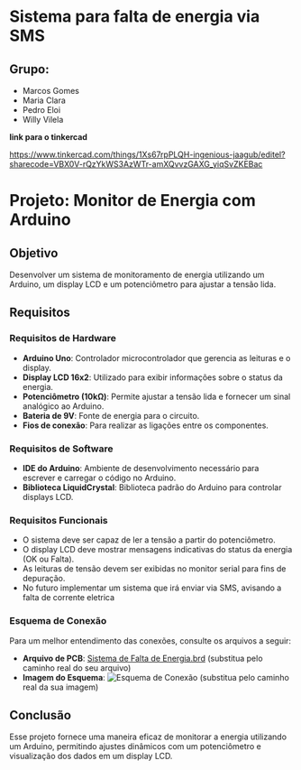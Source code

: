 <h1>Sistema para falta de energia via SMS</h1>

<h2>Grupo:</h2>
<ul>
  <li>Marcos Gomes</li>
  <li>Maria Clara</li>
  <li>Pedro Eloi</li>
  <li>Willy Vilela</li>
</ul>

<strong>link para o tinkercad</strong>

<a>https://www.tinkercad.com/things/1Xs67rpPLQH-ingenious-jaagub/editel?sharecode=VBX0V-rQzYkWS3AzWTr-amXQvvzGAXG_yiqSvZKEBac</a>

# Projeto: Monitor de Energia com Arduino

## Objetivo
Desenvolver um sistema de monitoramento de energia utilizando um Arduino, um display LCD e um potenciômetro para ajustar a tensão lida.

## Requisitos
### Requisitos de Hardware
- **Arduino Uno**: Controlador microcontrolador que gerencia as leituras e o display.
- **Display LCD 16x2**: Utilizado para exibir informações sobre o status da energia.
- **Potenciômetro (10kΩ)**: Permite ajustar a tensão lida e fornecer um sinal analógico ao Arduino.
- **Bateria de 9V**: Fonte de energia para o circuito.
- **Fios de conexão**: Para realizar as ligações entre os componentes.

### Requisitos de Software
- **IDE do Arduino**: Ambiente de desenvolvimento necessário para escrever e carregar o código no Arduino.
- **Biblioteca LiquidCrystal**: Biblioteca padrão do Arduino para controlar displays LCD.

### Requisitos Funcionais
- O sistema deve ser capaz de ler a tensão a partir do potenciômetro.
- O display LCD deve mostrar mensagens indicativas do status da energia (OK ou Falta).
- As leituras de tensão devem ser exibidas no monitor serial para fins de depuração.
- No futuro implementar um sistema que irá enviar via SMS, avisando a falta de corrente eletrica

### Esquema de Conexão
Para um melhor entendimento das conexões, consulte os arquivos a seguir:
- **Arquivo de PCB**: [Sistema de Falta de Energia.brd](path/to/Sistema_de_Falta_de_Energia.brd) (substitua pelo caminho real do seu arquivo)
- **Imagem do Esquema**: ![Esquema de Conexão](path/to/Sistema_de_Falta_de_Energia.png.png) (substitua pelo caminho real da sua imagem)

## Conclusão
Esse projeto fornece uma maneira eficaz de monitorar a energia utilizando um Arduino, permitindo ajustes dinâmicos com um potenciômetro e visualização dos dados em um display LCD.

